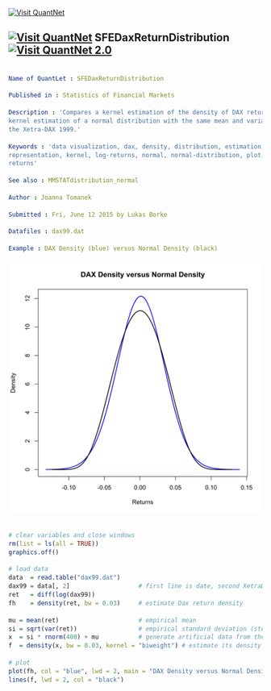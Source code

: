 
[<img src="https://github.com/QuantLet/Styleguide-and-Validation-procedure/blob/master/pictures/banner.png" alt="Visit QuantNet">](http://quantlet.de/index.php?p=info)

## [<img src="https://github.com/QuantLet/Styleguide-and-Validation-procedure/blob/master/pictures/qloqo.png" alt="Visit QuantNet">](http://quantlet.de/) **SFEDaxReturnDistribution** [<img src="https://github.com/QuantLet/Styleguide-and-Validation-procedure/blob/master/pictures/QN2.png" width="60" alt="Visit QuantNet 2.0">](http://quantlet.de/d3/ia)

```yaml

Name of QuantLet : SFEDaxReturnDistribution

Published in : Statistics of Financial Markets

Description : 'Compares a kernel estimation of the density of DAX returns distribution with a
kernel estimation of a normal distribution with the same mean and variance. The data is taken from
the Xetra-DAX 1999.'

Keywords : 'data visualization, dax, density, distribution, estimation, financial, graphical
representation, kernel, log-returns, normal, normal-distribution, plot, random-number-generation,
returns'

See also : MMSTATdistribution_normal

Author : Joanna Tomanek

Submitted : Fri, June 12 2015 by Lukas Borke

Datafiles : dax99.dat

Example : DAX Density (blue) versus Normal Density (black)

```

![Picture1](SFEDaxReturnDistribution-1.png)


```r

# clear variables and close windows
rm(list = ls(all = TRUE))
graphics.off()

# load data
data  = read.table("dax99.dat")
dax99 = data[, 2]                   # first line is date, second XetraDAX 1999
ret   = diff(log(dax99))
fh    = density(ret, bw = 0.03)     # estimate Dax return density

mu = mean(ret)                      # empirical mean
si = sqrt(var(ret))                 # empirical standard deviation (std)
x  = si * rnorm(400) + mu           # generate artificial data from the same mean and std
f  = density(x, bw = 0.03, kernel = "biweight") # estimate its density

# plot
plot(fh, col = "blue", lwd = 2, main = "DAX Density versus Normal Density", xlab = "Returns", ylab = "Density")
lines(f, lwd = 2, col = "black") 

```
